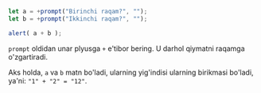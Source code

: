 

```js run demo
let a = +prompt("Birinchi raqam?", "");
let b = +prompt("Ikkinchi raqam?", "");

alert( a + b );
```

`prompt` oldidan unar plyusga `+` e'tibor bering. U darhol qiymatni raqamga o'zgartiradi.

Aks holda, `a` va `b` matn bo'ladi, ularning yig'indisi ularning birikmasi bo'ladi, ya'ni: `"1" + "2" = "12"`.